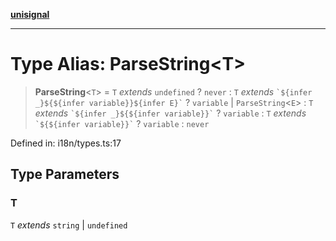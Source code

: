 [**unisignal**](../../../../README.md)

***

# Type Alias: ParseString\<T\>

> **ParseString**\<`T`\> = `T` *extends* `undefined` ? `never` : `T` *extends* `` `${infer _}${${infer variable}}${infer E}` `` ? `variable` \| `ParseString`\<`E`\> : `T` *extends* `` `${infer _}${${infer variable}}` `` ? `variable` : `T` *extends* `` `${${infer variable}}` `` ? `variable` : `never`

Defined in: i18n/types.ts:17

## Type Parameters

### T

`T` *extends* `string` \| `undefined`

